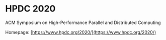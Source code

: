 # HPDC 2020

ACM Symposium on High-Performance Parallel and Distributed Computing

Homepage: [https://www.hpdc.org/2020/](https://www.hpdc.org/2020/)


